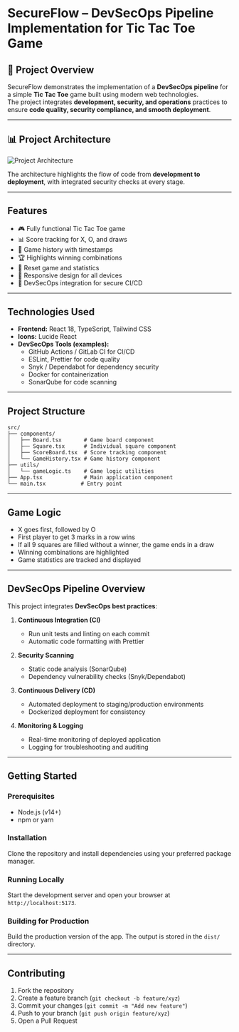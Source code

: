 # SecureFlow – DevSecOps Pipeline Implementation for Tic Tac Toe Game

## 📌 Project Overview
SecureFlow demonstrates the implementation of a **DevSecOps pipeline** for a simple **Tic Tac Toe** game built using modern web technologies.  
The project integrates **development, security, and operations** practices to ensure **code quality, security compliance, and smooth deployment**.

---

## 📊 Project Architecture
![Project Architecture](https://github.com/user-attachments/assets/7ed79f9c-9144-4870-accd-500085a15592)

The architecture highlights the flow of code from **development to deployment**, with integrated security checks at every stage.

---
## Features

- 🎮 Fully functional Tic Tac Toe game  
- 📊 Score tracking for X, O, and draws  
- 📜 Game history with timestamps  
- 🏆 Highlights winning combinations  
- 🔄 Reset game and statistics  
- 📱 Responsive design for all devices  
- 🔐 DevSecOps integration for secure CI/CD  

---

## Technologies Used

- **Frontend:** React 18, TypeScript, Tailwind CSS  
- **Icons:** Lucide React  
- **DevSecOps Tools (examples):**
  - GitHub Actions / GitLab CI for CI/CD  
  - ESLint, Prettier for code quality  
  - Snyk / Dependabot for dependency security  
  - Docker for containerization  
  - SonarQube for code scanning  

---

## Project Structure

```
src/
├── components/
│   ├── Board.tsx       # Game board component
│   ├── Square.tsx      # Individual square component
│   ├── ScoreBoard.tsx  # Score tracking component
│   └── GameHistory.tsx # Game history component
├── utils/
│   └── gameLogic.ts    # Game logic utilities
├── App.tsx             # Main application component
└── main.tsx           # Entry point
```


---

## Game Logic

- X goes first, followed by O  
- First player to get 3 marks in a row wins  
- If all 9 squares are filled without a winner, the game ends in a draw  
- Winning combinations are highlighted  
- Game statistics are tracked and displayed  

---

## DevSecOps Pipeline Overview

This project integrates **DevSecOps best practices**:

1. **Continuous Integration (CI)**  
   - Run unit tests and linting on each commit  
   - Automatic code formatting with Prettier  

2. **Security Scanning**  
   - Static code analysis (SonarQube)  
   - Dependency vulnerability checks (Snyk/Dependabot)  

3. **Continuous Delivery (CD)**  
   - Automated deployment to staging/production environments  
   - Dockerized deployment for consistency  

4. **Monitoring & Logging**  
   - Real-time monitoring of deployed application  
   - Logging for troubleshooting and auditing  

---

## Getting Started

### Prerequisites

- Node.js (v14+)  
- npm or yarn  

### Installation

Clone the repository and install dependencies using your preferred package manager.

### Running Locally

Start the development server and open your browser at `http://localhost:5173`.

### Building for Production

Build the production version of the app. The output is stored in the `dist/` directory.

---

## Contributing

1. Fork the repository  
2. Create a feature branch (`git checkout -b feature/xyz`)  
3. Commit your changes (`git commit -m "Add new feature"`)  
4. Push to your branch (`git push origin feature/xyz`)  
5. Open a Pull Request  





